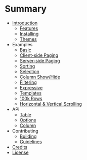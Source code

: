 # Summary

* [Introduction](README.md)
   * [Features](introduction/features.md)
   * [Installing](introduction/installing.md)
   * [Themes](introduction/themes.md)
* Examples
   * [Basic](examples/basic.md)
   * [Client-side Paging](examples/client-paging.md)
   * [Server-side Paging](examples/server-paging.md)
   * [Sorting](examples/sorting.md)
   * [Selection](examples/selection.md)
   * [Column Show/Hide](examples/column-toggle.md)
   * [Filtering](examples/filtering.md)
   * [Expressive](examples/expressive.md)
   * [Templates](examples/templates.md)
   * [100k Rows](examples/virtual.md)
   * [Horizontal & Vertical Scrolling](examples/scrolling.md)
* API
   * [Table](api/table.md)
   * [Options](api/options.md)
   * [Column](api/column_options.md)
* Contributing
   * [Building](contributing/building.md)
   * [Guidelines](contributing/guidelines.md)
* [Credits](credits.md)
* [License](license.md)
